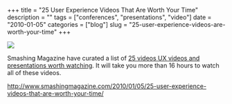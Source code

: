 +++
title = "25 User Experience Videos That Are Worth Your Time"
description = ""
tags = ["conferences", "presentations", "video"]
date = "2010-01-05"
categories = ["blog"]
slug = "25-user-experience-videos-are-worth-your-time"
+++



  <div class="notebook-screenshot"><a href="http://www.smashingmagazine.com/2010/01/05/25-user-experience-videos-that-are-worth-your-time/"><img id='bluga-thumbnail-2259' class='bluga-thumbnail large' src='http://media.konigi.com/bluga/
wt4b43a441a4c92_large.jpg'/></a></div><p>Smashing Magazine have curated a list of <a href="http://www.smashingmagazine.com/2010/01/05/25-user-experience-videos-that-are-worth-your-time/">25 videos UX videos and presentations worth watching</a>. It will take you more than 16 hours to watch all of these videos.</p>

    
  <a href="http://www.smashingmagazine.com/2010/01/05/25-user-experience-videos-that-are-worth-your-time/">http://www.smashingmagazine.com/2010/01/05/25-user-experience-videos-that-are-worth-your-time/</a>
